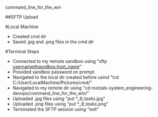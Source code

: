 command_line_for_the_win

##SFTP Upload

#Local Machine
- Created cmd dir
- Saved .jpg and .png  files in the cmd dir

#Terminal Steps

- Connected to my remote sandbox using "sftp username@sandbox.host_name"
- Provided sandbox password on prompt
- Navigated to the local dir created before usind "lcd C:/User/LocalMachine/Pictures/cmd/"
- Navigated to my remote dir using "cd root/alx-system_engineering-devops/command_line_for_the_win/"
- Uploaded .jpg files using "put **_9_tasks*.jpg"
- Uploaded .png files using "put **_9_tasks*.png"
- Terminated the SFTP session using "exit"
